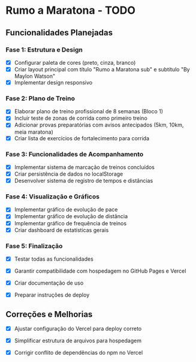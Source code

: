 # Rumo a Maratona - TODO

## Funcionalidades Planejadas

### Fase 1: Estrutura e Design
- [x] Configurar paleta de cores (preto, cinza, branco)
- [x] Criar layout principal com título "Rumo a Maratona sub" e subtítulo "By Maylon Watson"
- [x] Implementar design responsivo

### Fase 2: Plano de Treino
- [x] Elaborar plano de treino profissional de 8 semanas (Bloco 1)
- [x] Incluir teste de zonas de corrida como primeiro treino
- [x] Adicionar provas preparatórias com avisos antecipados (5km, 10km, meia maratona)
- [x] Criar lista de exercícios de fortalecimento para corrida

### Fase 3: Funcionalidades de Acompanhamento
- [x] Implementar sistema de marcação de treinos concluídos
- [x] Criar persistência de dados no localStorage
- [x] Desenvolver sistema de registro de tempos e distâncias

### Fase 4: Visualização e Gráficos
- [x] Implementar gráfico de evolução de pace
- [x] Implementar gráfico de evolução de distância
- [x] Implementar gráfico de frequência de treinos
- [x] Criar dashboard de estatísticas gerais

### Fase 5: Finalização
- [x] Testar todas as funcionalidades
- [x] Garantir compatibilidade com hospedagem no GitHub Pages e Vercel
- [x] Criar documentação de uso
- [x] Preparar instruções de deploy



## Correções e Melhorias

- [x] Ajustar configuração do Vercel para deploy correto
- [x] Simplificar estrutura de arquivos para hospedagem



- [x] Corrigir conflito de dependências do npm no Vercel

